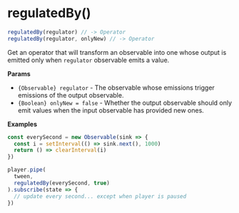 # regulatedBy()

```js
regulatedBy(regulator) // -> Operator
regulatedBy(regulator, onlyNew) // -> Operator
```

Get an operator that will transform an observable into
one whose output is emitted only when `regulator` observable
emits a value.

**Params**

* `{Observable} regulator` - The observable whose emissions trigger emissions of
  the output observable.
* `{Boolean} onlyNew = false` - Whether the output observable should only emit
  values when the input observable has provided new ones.

**Examples**

```js
const everySecond = new Observable(sink => {
  const i = setInterval(() => sink.next(), 1000)
  return () => clearInterval(i)
})

player.pipe(
  tween,
  regulatedBy(everySecond, true)
).subscribe(state => {
  // update every second... except when player is paused
})
```
